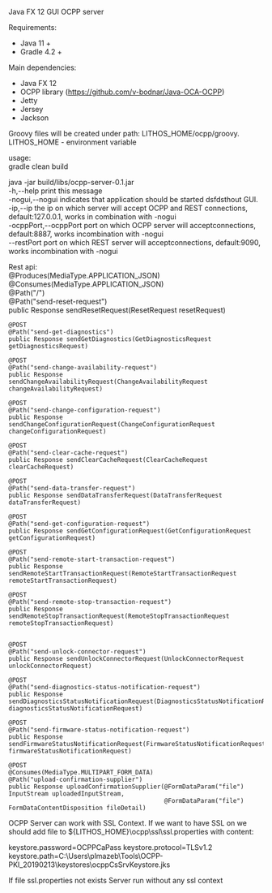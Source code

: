 Java FX 12 GUI OCPP server

Requirements:
* Java 11 +
* Gradle 4.2 +

Main dependencies:
* Java FX 12
* OCPP library (https://github.com/v-bodnar/Java-OCA-OCPP)
* Jetty
* Jersey
* Jackson

Groovy files will be created under path: LITHOS_HOME/ocpp/groovy.   
LITHOS_HOME - environment variable  

usage:   
gradle clean build

java -jar build/libs/ocpp-server-0.1.jar <args>  
 -h,--help  print this message  
 -nogui,--nogui  indicates that application should be started dsfdsthout GUI.  
 -ip,--ip <arg>  the ip on which server will accept OCPP and REST connections, default:127.0.0.1, works in combination with -nogui  
 -ocppPort,--ocppPort <arg>  port on which OCPP server will acceptconnections, default:8887, works incombination with -nogui  
 --restPort <arg>  port on which REST server will acceptconnections, default:9090, works incombination with -nogui  
  
Rest api:  
    @Produces(MediaType.APPLICATION_JSON)  
    @Consumes(MediaType.APPLICATION_JSON)  
    @Path("/")  
    @Path("send-reset-request")  
    public Response sendResetRequest(ResetRequest resetRequest)  
  
    @POST  
    @Path("send-get-diagnostics")  
    public Response sendGetDiagnostics(GetDiagnosticsRequest getDiagnosticsRequest)  
  
    @POST  
    @Path("send-change-availability-request")  
    public Response sendChangeAvailabilityRequest(ChangeAvailabilityRequest changeAvailabilityRequest)   
  
    @POST  
    @Path("send-change-configuration-request")  
    public Response sendChangeConfigurationRequest(ChangeConfigurationRequest changeConfigurationRequest)   
  
    @POST  
    @Path("send-clear-cache-request")
    public Response sendClearCacheRequest(ClearCacheRequest clearCacheRequest) 

    @POST
    @Path("send-data-transfer-request")
    public Response sendDataTransferRequest(DataTransferRequest dataTransferRequest)

    @POST
    @Path("send-get-configuration-request")
    public Response sendGetConfigurationRequest(GetConfigurationRequest getConfigurationRequest)

    @POST
    @Path("send-remote-start-transaction-request")
    public Response sendRemoteStartTransactionRequest(RemoteStartTransactionRequest remoteStartTransactionRequest)

    @POST
    @Path("send-remote-stop-transaction-request")
    public Response sendRemoteStopTransactionRequest(RemoteStopTransactionRequest remoteStopTransactionRequest) 


    @POST
    @Path("send-unlock-connector-request")
    public Response sendUnlockConnectorRequest(UnlockConnectorRequest unlockConnectorRequest)

    @POST
    @Path("send-diagnostics-status-notification-request")
    public Response sendDiagnosticsStatusNotificationRequest(DiagnosticsStatusNotificationRequest diagnosticsStatusNotificationRequest)

    @POST
    @Path("send-firmware-status-notification-request")
    public Response sendFirmwareStatusNotificationRequest(FirmwareStatusNotificationRequest firmwareStatusNotificationRequest)

    @POST
    @Consumes(MediaType.MULTIPART_FORM_DATA)
    @Path("upload-confirmation-supplier")
    public Response uploadConfirmationSupplier(@FormDataParam("file") InputStream uploadedInputStream,
                                               @FormDataParam("file") FormDataContentDisposition fileDetail)




OCPP Server can work with SSL Context.
If we want to have SSL on we should add file to ${LITHOS_HOME}\ocpp\ssl\ssl.properties with content:

keystore.password=OCPPCaPass
keystore.protocol=TLSv1.2
keystore.path=C:\\Users\\plmazeb\\Tools\\OCPP-PKI_20190213\\keystores\\ocppCsSrvKeystore.jks

If file ssl.properties not exists Server run without any ssl context
